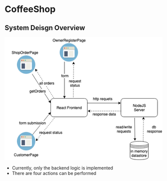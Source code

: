 # CoffeeShop

## System Deisgn Overview
![System Data Flow Graph](design.png)
- Currently, only the backend logic is implemented
- There are four actions can be performed